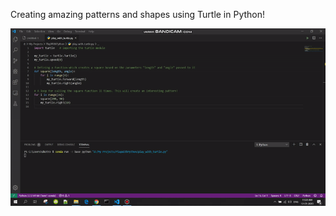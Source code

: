 Creating amazing patterns and shapes using Turtle in Python!

![Alt Text](https://github.com/deepankarkotnala/PlayWithPython/blob/master/Turtle/media/play_with_turtle.gif)

